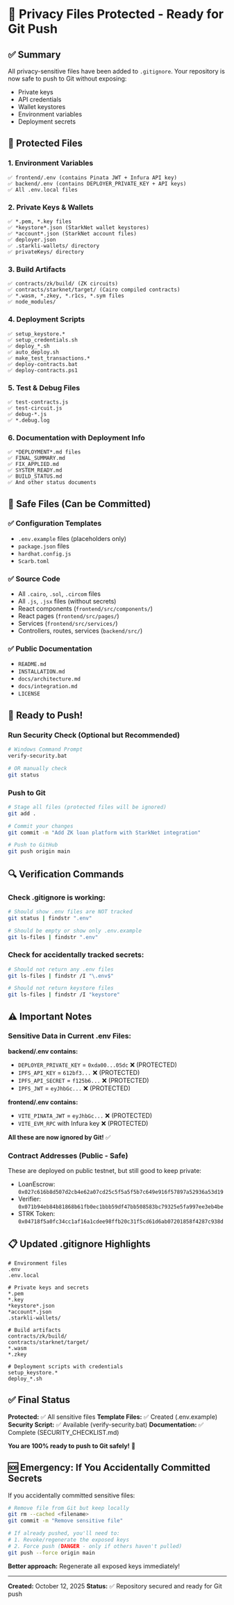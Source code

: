 # 🎯 Privacy Files Protected - Ready for Git Push

## ✅ Summary

All privacy-sensitive files have been added to `.gitignore`. Your repository is now safe to push to Git without exposing:
- Private keys
- API credentials
- Wallet keystores
- Environment variables
- Deployment secrets

## 🔐 Protected Files

### 1. **Environment Variables**
```
✅ frontend/.env (contains Pinata JWT + Infura API key)
✅ backend/.env (contains DEPLOYER_PRIVATE_KEY + API keys)
✅ All .env.local files
```

### 2. **Private Keys & Wallets**
```
✅ *.pem, *.key files
✅ *keystore*.json (StarkNet wallet keystores)
✅ *account*.json (StarkNet account files)
✅ deployer.json
✅ .starkli-wallets/ directory
✅ privateKeys/ directory
```

### 3. **Build Artifacts**
```
✅ contracts/zk/build/ (ZK circuits)
✅ contracts/starknet/target/ (Cairo compiled contracts)
✅ *.wasm, *.zkey, *.r1cs, *.sym files
✅ node_modules/
```

### 4. **Deployment Scripts**
```
✅ setup_keystore.*
✅ setup_credentials.sh
✅ deploy_*.sh
✅ auto_deploy.sh
✅ make_test_transactions.*
✅ deploy-contracts.bat
✅ deploy-contracts.ps1
```

### 5. **Test & Debug Files**
```
✅ test-contracts.js
✅ test-circuit.js
✅ debug-*.js
✅ *.debug.log
```

### 6. **Documentation with Deployment Info**
```
✅ *DEPLOYMENT*.md files
✅ FINAL_SUMMARY.md
✅ FIX_APPLIED.md
✅ SYSTEM_READY.md
✅ BUILD_STATUS.md
✅ And other status documents
```

## 📝 Safe Files (Can be Committed)

### ✅ Configuration Templates
- `.env.example` files (placeholders only)
- `package.json` files
- `hardhat.config.js`
- `Scarb.toml`

### ✅ Source Code
- All `.cairo`, `.sol`, `.circom` files
- All `.js`, `.jsx` files (without secrets)
- React components (`frontend/src/components/`)
- React pages (`frontend/src/pages/`)
- Services (`frontend/src/services/`)
- Controllers, routes, services (`backend/src/`)

### ✅ Public Documentation
- `README.md`
- `INSTALLATION.md`
- `docs/architecture.md`
- `docs/integration.md`
- `LICENSE`

## 🚀 Ready to Push!

### Run Security Check (Optional but Recommended)
```bash
# Windows Command Prompt
verify-security.bat

# OR manually check
git status
```

### Push to Git
```bash
# Stage all files (protected files will be ignored)
git add .

# Commit your changes
git commit -m "Add ZK loan platform with StarkNet integration"

# Push to GitHub
git push origin main
```

## 🔍 Verification Commands

### Check .gitignore is working:
```bash
# Should show .env files are NOT tracked
git status | findstr ".env"

# Should be empty or show only .env.example
git ls-files | findstr ".env"
```

### Check for accidentally tracked secrets:
```bash
# Should not return any .env files
git ls-files | findstr /I "\.env$"

# Should not return keystore files
git ls-files | findstr /I "keystore"
```

## ⚠️ Important Notes

### Sensitive Data in Current .env Files:

**backend/.env contains:**
- `DEPLOYER_PRIVATE_KEY` = `0xda00...05dc` ❌ (PROTECTED)
- `IPFS_API_KEY` = `612bf3...` ❌ (PROTECTED)
- `IPFS_API_SECRET` = `f125b6...` ❌ (PROTECTED)
- `IPFS_JWT` = `eyJhbGc...` ❌ (PROTECTED)

**frontend/.env contains:**
- `VITE_PINATA_JWT` = `eyJhbGc...` ❌ (PROTECTED)
- `VITE_EVM_RPC` with Infura key ❌ (PROTECTED)

**All these are now ignored by Git!** ✅

### Contract Addresses (Public - Safe)
These are deployed on public testnet, but still good to keep private:
- LoanEscrow: `0x027c616b8d507d2cb4e62a07cd25c5f5a5f5b7c649e916f57897a52936a53d19`
- Verifier: `0x071b94eb84b81868b61fb0ec1bbb59df47bb508583bc79325e5fa997ee3eb4be`
- STRK Token: `0x04718f5a0fc34cc1af16a1cdee98ffb20c31f5cd61d6ab07201858f4287c938d`

## 📋 Updated .gitignore Highlights

```gitignore
# Environment files
.env
.env.local

# Private keys and secrets
*.pem
*.key
*keystore*.json
*account*.json
.starkli-wallets/

# Build artifacts
contracts/zk/build/
contracts/starknet/target/
*.wasm
*.zkey

# Deployment scripts with credentials
setup_keystore.*
deploy_*.sh
```

## ✅ Final Status

**Protected:** ✅ All sensitive files
**Template Files:** ✅ Created (.env.example)
**Security Script:** ✅ Available (verify-security.bat)
**Documentation:** ✅ Complete (SECURITY_CHECKLIST.md)

**You are 100% ready to push to Git safely!** 🎉

## 🆘 Emergency: If You Accidentally Committed Secrets

If you accidentally committed sensitive files:

```bash
# Remove file from Git but keep locally
git rm --cached <filename>
git commit -m "Remove sensitive file"

# If already pushed, you'll need to:
# 1. Revoke/regenerate the exposed keys
# 2. Force push (DANGER - only if others haven't pulled)
git push --force origin main
```

**Better approach:** Regenerate all exposed keys immediately!

---

**Created:** October 12, 2025
**Status:** ✅ Repository secured and ready for Git push
